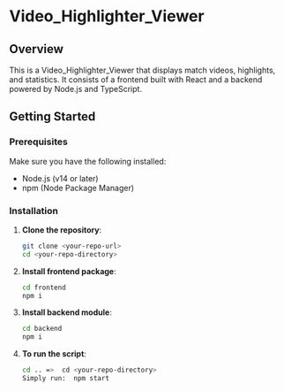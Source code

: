 # Video_Highlighter_Viewer

## Overview
This is a Video_Highlighter_Viewer that displays match videos, highlights, and statistics. It consists of a frontend built with React and a backend powered by Node.js and TypeScript.

## Getting Started

### Prerequisites
Make sure you have the following installed:
- Node.js (v14 or later)
- npm (Node Package Manager)

### Installation

1. **Clone the repository**:
   ```bash
   git clone <your-repo-url>
   cd <your-repo-directory>

2. **Install frontend package**:
   ```bash
   cd frontend
   npm i

3. **Install backend module**:
   ```bash
   cd backend
   npm i

4. **To run the script**:
   ```bash
   cd .. =>  cd <your-repo-directory>
   Simply run:  npm start 
